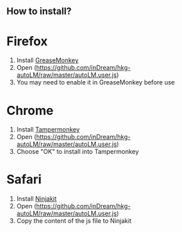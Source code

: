 ## How to install?

# Firefox
1. Install [GreaseMonkey](https://addons.mozilla.org/zh-tw/firefox/addon/greasemonkey/)
2. Open (https://github.com/inDream/hkg-autoLM/raw/master/autoLM.user.js)
3. You may need to enable it in GreaseMonkey before use

# Chrome
1. Install [Tampermonkey](https://chrome.google.com/webstore/detail/tampermonkey/dhdgffkkebhmkfjojejmpbldmpobfkfo)
2. Open (https://github.com/inDream/hkg-autoLM/raw/master/autoLM.user.js)
3. Choose "OK" to install into Tampermonkey

# Safari
1. Install [Ninjakit](http://ss-o.net/safari/extension/NinjaKit.safariextz)
2. Open (https://github.com/inDream/hkg-autoLM/raw/master/autoLM.user.js)
3. Copy the content of the js file to Ninjakit
